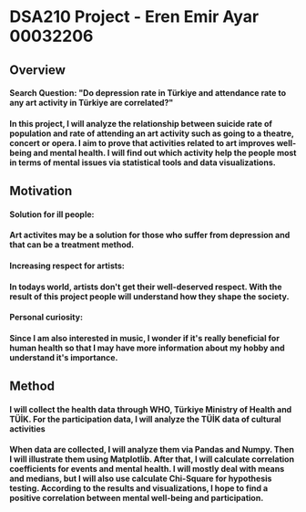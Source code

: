 # DSA210 Project - Eren Emir Ayar 00032206

## Overview

#### Search Question: "Do depression rate in Türkiye and attendance rate to any art activity in Türkiye are correlated?"
#### In this project, I will analyze the relationship between suicide rate of population and rate of attending an art activity such as going to a theatre, concert or opera. I aim to prove that activities related to art improves well-being and mental health. I will find out which activity help the people most in terms of mental issues via statistical tools and data visualizations.



## Motivation

#### **Solution for ill people:** 
#### Art activites may be a solution for those who suffer from depression and that can be a treatment method.

#### **Increasing respect for artists:** 

#### In todays world, artists don't get their well-deserved respect. With the result of this project people will understand how they shape the society.

#### **Personal curiosity:** 
#### Since I am also interested in music, I wonder if it's really beneficial for human health so that I may have more information about my hobby and understand it's importance.

## Method

#### I will collect the health data through WHO, Türkiye Ministry of Health and TÜİK. For the participation data, I will analyze the TÜİK data of cultural activities
#### When data are collected, I will analyze them via Pandas and Numpy. Then I will illustrate them using Matplotlib. After that, I will calculate correlation coefficients for events and mental health. I will mostly deal with means and medians, but I will also use calculate Chi-Square for hypothesis testing. According to the results and visualizations, I hope to find a positive correlation between mental well-being and participation.

